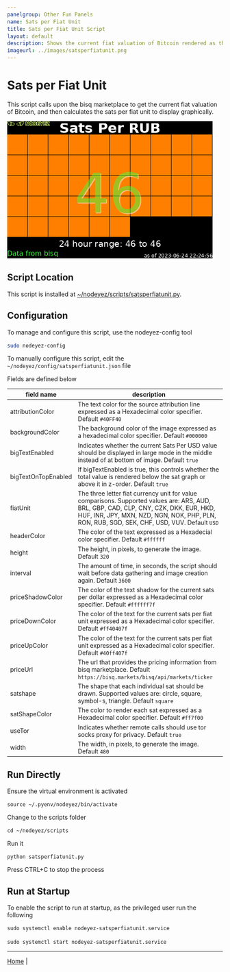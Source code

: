 ```yaml
---
panelgroup: Other Fun Panels
name: Sats per Fiat Unit
title: Sats per Fiat Unit Script
layout: default
description: Shows the current fiat valuation of Bitcoin rendered as the number of Satoshis you can acquire per fiat unit sold.
imageurl: ../images/satsperfiatunit.png
---
```


# Sats per Fiat Unit

This script calls upon the bisq marketplace to get the current fiat valuation of
Bitcoin, and then calculates the sats per fiat unit to display graphically.

![sample sats per usd display](../images/satsperfiatunit.png)

## Script Location

This script is installed at
[~/nodeyez/scripts/satsperfiatunit.py](../scripts/satsperfiatunit.py).

## Configuration

To manage and configure this script, use the nodeyez-config tool

```sh
sudo nodeyez-config
```

To manually configure this script, edit the `~/nodeyez/config/satsperfiatunit.json` file

Fields are defined below

| field name | description |
| --- | --- |
| attributionColor | The text color for the source attribution line expressed as a Hexadecimal color specifier. Default `#40FF40` |
| backgroundColor | The background color of the image expressed as a hexadecimal color specifier. Default `#000000` |
| bigTextEnabled | Indicates whether the current Sats Per USD value should be displayed in large mode in the middle instead of at bottom of image. Default `true` |
| bigTextOnTopEnabled | If bigTextEnabled is true, this controls whether the total value is rendered below the sat graph or above it in z-order. Default `true` |
| fiatUnit | The three letter fiat currency unit for value comparisons. Supported values are: ARS, AUD, BRL, GBP, CAD, CLP, CNY, CZK, DKK, EUR, HKD, HUF, INR, JPY, MXN, NZD, NGN, NOK, PHP, PLN, RON, RUB, SGD, SEK, CHF, USD, VUV. Default `USD` |
| headerColor | The color of the text expressed as a Hexadecial color specifier. Default `#ffffff` |
| height | The height, in pixels, to generate the image. Default `320` |
| interval | The amount of time, in seconds, the script should wait before data gathering and image creation again. Default `3600` |
| priceShadowColor | The color of the text shadow for the current sats per dollar expressed as a Hexadecimal color specifier. Default `#ffffff7f` |
| priceDownColor | The color of the text for the current sats per fiat unit expressed as a Hexadecimal color specifier. Default `#ff40407f` |
| priceUpColor | The color of the text for the current sats per fiat unit expressed as a Hexadecimal color specifier. Default `#40ff407f` |
| priceUrl | The url that provides the pricing information from bisq marketplace. Default `https://bisq.markets/bisq/api/markets/ticker` |
| satshape | The shape that each individual sat should be drawn. Supported values are: circle, square, symbol-s, triangle. Default `square` |
| satShapeColor | The color to render each sat expressed as a Hexadecimal color specifier. Default `#ff7f00` |
| useTor | Indicates whether remote calls should use tor socks proxy for privacy. Default `true` |
| width | The width, in pixels, to generate the image. Default `480` |

## Run Directly

Ensure the virtual environment is activated
```shell
source ~/.pyenv/nodeyez/bin/activate
```

Change to the scripts folder
```shell
cd ~/nodeyez/scripts
```

Run it
```shell
python satsperfiatunit.py
```

Press CTRL+C to stop the process

## Run at Startup

To enable the script to run at startup, as the privileged user run the following

```shell
sudo systemctl enable nodeyez-satsperfiatunit.service

sudo systemctl start nodeyez-satsperfiatunit.service
```

---

[Home](../) | 